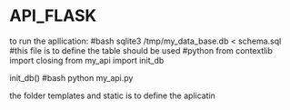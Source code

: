 # API_FLASK
to run the apllication:
#bash
sqlite3 /tmp/my_data_base.db < schema.sql #this file is to define the table should be used 
#python
from contextlib import closing
from my_api import init_db

init_db()
#bash
python my_api.py

the folder templates and static is to define the aplicatin 
